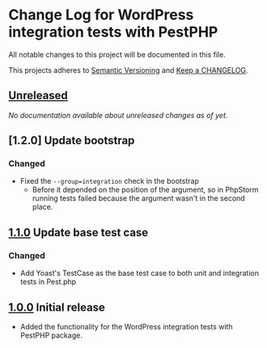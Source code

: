 # Change Log for WordPress integration tests with PestPHP

All notable changes to this project will be documented in this file.

This projects adheres to [Semantic Versioning](https://semver.org/) and [Keep a CHANGELOG](https://keepachangelog.com/).

## [Unreleased]

_No documentation available about unreleased changes as of yet._

## [1.2.0] Update bootstrap

### Changed
- Fixed the `--group=integration` check in the bootstrap
  - Before it depended on the position of the argument, so in PhpStorm running tests
    failed because the argument wasn't in the second place. 

## [1.1.0] Update base test case

### Changed

- Add Yoast's TestCase as the base test case to both unit and integration tests in Pest.php 

## [1.0.0] Initial release

- Added the functionality for the WordPress integration tests with PestPHP package.

[Unreleased]: https://github.com/dingo-d/wp-pest-integration-test-setup/compare/main...HEAD
[1.1.0]: https://github.com/https://github.com/dingo-d/wp-pest-integration-test-setup/compare/1.1.0...1.2.0
[1.1.0]: https://github.com/https://github.com/dingo-d/wp-pest-integration-test-setup/compare/1.0.0...1.1.0
[1.0.0]: https://github.com/https://github.com/dingo-d/wp-pest-integration-test-setup/compare/cadf3ac...1.0.0
